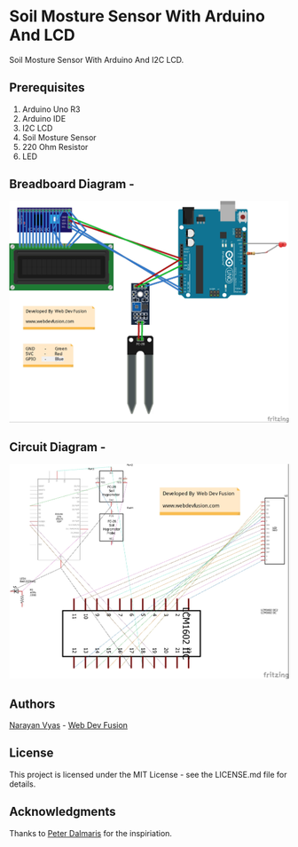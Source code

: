 # Soil Mosture Sensor With Arduino And LCD
Soil Mosture Sensor With Arduino And I2C LCD.

## Prerequisites
1. Arduino Uno R3
2. Arduino IDE
3. I2C LCD
4. Soil Mosture Sensor
5. 220 Ohm Resistor
6. LED

## Breadboard Diagram -
![Breadboard Diagram](https://github.com/narayanvyas/Arduino-Soil-Mosture-Sensor/blob/master/Breadboard%20Diagram.jpeg)

## Circuit Diagram -
![Circuit Diagram](https://github.com/narayanvyas/Arduino-Soil-Mosture-Sensor/blob/master/Circuit%20Diagram.jpeg)

## Authors
[Narayan Vyas](https://www.narayanvyas.org) - [Web Dev Fusion](https://www.webdevfusion.com)

## License
This project is licensed under the MIT License - see the LICENSE.md file for details.

## Acknowledgments
Thanks to [Peter Dalmaris](https://github.com/futureshocked) for the inspiriation.
